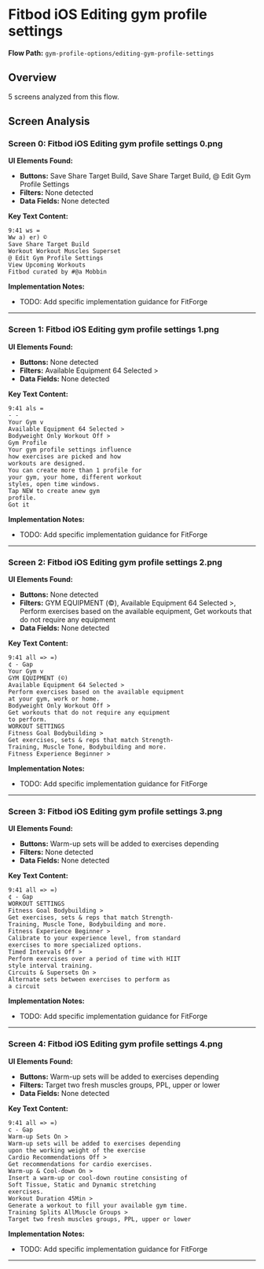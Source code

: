 # Fitbod iOS Editing gym profile settings

**Flow Path:** `gym-profile-options/editing-gym-profile-settings`

## Overview
5 screens analyzed from this flow.

## Screen Analysis

### Screen 0: Fitbod iOS Editing gym profile settings 0.png

**UI Elements Found:**
- **Buttons:** Save Share Target Build, Save Share Target Build, @ Edit Gym Profile Settings
- **Filters:** None detected  
- **Data Fields:** None detected

**Key Text Content:**
```
9:41 ws =
Ww a) er) ©
Save Share Target Build
Workout Workout Muscles Superset
@ Edit Gym Profile Settings
View Upcoming Workouts
Fitbod curated by #@a Mobbin
```

**Implementation Notes:**
- TODO: Add specific implementation guidance for FitForge

---

### Screen 1: Fitbod iOS Editing gym profile settings 1.png

**UI Elements Found:**
- **Buttons:** None detected
- **Filters:** Available Equipment 64 Selected >  
- **Data Fields:** None detected

**Key Text Content:**
```
9:41 als =
- -
Your Gym v
Available Equipment 64 Selected >
Bodyweight Only Workout Off >
Gym Profile
Your gym profile settings influence
how exercises are picked and how
workouts are designed.
You can create more than 1 profile for
your gym, your home, different workout
styles, open time windows.
Tap NEW to create anew gym
profile.
Got it
```

**Implementation Notes:**
- TODO: Add specific implementation guidance for FitForge

---

### Screen 2: Fitbod iOS Editing gym profile settings 2.png

**UI Elements Found:**
- **Buttons:** None detected
- **Filters:** GYM EQUIPMENT (©), Available Equipment 64 Selected >, Perform exercises based on the available equipment, Get workouts that do not require any equipment  
- **Data Fields:** None detected

**Key Text Content:**
```
9:41 all => =)
¢ - Gap
Your Gym v
GYM EQUIPMENT (©)
Available Equipment 64 Selected >
Perform exercises based on the available equipment
at your gym, work or home.
Bodyweight Only Workout Off >
Get workouts that do not require any equipment
to perform.
WORKOUT SETTINGS
Fitness Goal Bodybuilding >
Get exercises, sets & reps that match Strength-
Training, Muscle Tone, Bodybuilding and more.
Fitness Experience Beginner >
```

**Implementation Notes:**
- TODO: Add specific implementation guidance for FitForge

---

### Screen 3: Fitbod iOS Editing gym profile settings 3.png

**UI Elements Found:**
- **Buttons:** Warm-up sets will be added to exercises depending
- **Filters:** None detected  
- **Data Fields:** None detected

**Key Text Content:**
```
9:41 all => =)
¢ - Gap
WORKOUT SETTINGS
Fitness Goal Bodybuilding >
Get exercises, sets & reps that match Strength-
Training, Muscle Tone, Bodybuilding and more.
Fitness Experience Beginner >
Calibrate to your experience level, from standard
exercises to more specialized options.
Timed Intervals Off >
Perform exercises over a period of time with HIIT
style interval training.
Circuits & Supersets On >
Alternate sets between exercises to perform as
a circuit
```

**Implementation Notes:**
- TODO: Add specific implementation guidance for FitForge

---

### Screen 4: Fitbod iOS Editing gym profile settings 4.png

**UI Elements Found:**
- **Buttons:** Warm-up sets will be added to exercises depending
- **Filters:** Target two fresh muscles groups, PPL, upper or lower  
- **Data Fields:** None detected

**Key Text Content:**
```
9:41 all => =)
c - Gap
Warm-up Sets On >
Warm-up sets will be added to exercises depending
upon the working weight of the exercise
Cardio Recommendations Off >
Get recommendations for cardio exercises.
Warm-up & Cool-down On >
Insert a warm-up or cool-down routine consisting of
Soft Tissue, Static and Dynamic stretching
exercises.
Workout Duration 45Min >
Generate a workout to fill your available gym time.
Training Splits AllMuscle Groups >
Target two fresh muscles groups, PPL, upper or lower
```

**Implementation Notes:**
- TODO: Add specific implementation guidance for FitForge

---

